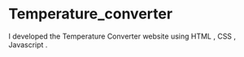 # Temperature_converter
I developed the Temperature Converter website using HTML , CSS , Javascript .
